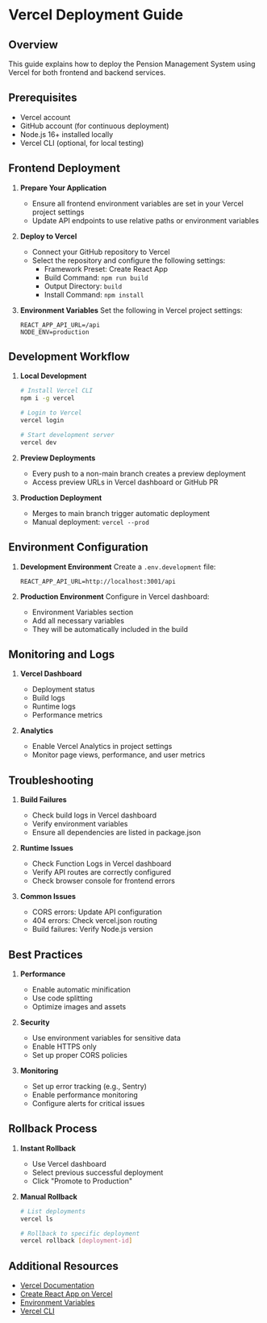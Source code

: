 # Vercel Deployment Guide

## Overview
This guide explains how to deploy the Pension Management System using Vercel for both frontend and backend services.

## Prerequisites
- Vercel account
- GitHub account (for continuous deployment)
- Node.js 16+ installed locally
- Vercel CLI (optional, for local testing)

## Frontend Deployment

1. **Prepare Your Application**
   - Ensure all frontend environment variables are set in your Vercel project settings
   - Update API endpoints to use relative paths or environment variables

2. **Deploy to Vercel**
   - Connect your GitHub repository to Vercel
   - Select the repository and configure the following settings:
     - Framework Preset: Create React App
     - Build Command: `npm run build`
     - Output Directory: `build`
     - Install Command: `npm install`

3. **Environment Variables**
   Set the following in Vercel project settings:
   ```
   REACT_APP_API_URL=/api
   NODE_ENV=production
   ```

## Development Workflow

1. **Local Development**
   ```bash
   # Install Vercel CLI
   npm i -g vercel

   # Login to Vercel
   vercel login

   # Start development server
   vercel dev
   ```

2. **Preview Deployments**
   - Every push to a non-main branch creates a preview deployment
   - Access preview URLs in Vercel dashboard or GitHub PR

3. **Production Deployment**
   - Merges to main branch trigger automatic deployment
   - Manual deployment: `vercel --prod`

## Environment Configuration

1. **Development Environment**
   Create a `.env.development` file:
   ```
   REACT_APP_API_URL=http://localhost:3001/api
   ```

2. **Production Environment**
   Configure in Vercel dashboard:
   - Environment Variables section
   - Add all necessary variables
   - They will be automatically included in the build

## Monitoring and Logs

1. **Vercel Dashboard**
   - Deployment status
   - Build logs
   - Runtime logs
   - Performance metrics

2. **Analytics**
   - Enable Vercel Analytics in project settings
   - Monitor page views, performance, and user metrics

## Troubleshooting

1. **Build Failures**
   - Check build logs in Vercel dashboard
   - Verify environment variables
   - Ensure all dependencies are listed in package.json

2. **Runtime Issues**
   - Check Function Logs in Vercel dashboard
   - Verify API routes are correctly configured
   - Check browser console for frontend errors

3. **Common Issues**
   - CORS errors: Update API configuration
   - 404 errors: Check vercel.json routing
   - Build failures: Verify Node.js version

## Best Practices

1. **Performance**
   - Enable automatic minification
   - Use code splitting
   - Optimize images and assets

2. **Security**
   - Use environment variables for sensitive data
   - Enable HTTPS only
   - Set up proper CORS policies

3. **Monitoring**
   - Set up error tracking (e.g., Sentry)
   - Enable performance monitoring
   - Configure alerts for critical issues

## Rollback Process

1. **Instant Rollback**
   - Use Vercel dashboard
   - Select previous successful deployment
   - Click "Promote to Production"

2. **Manual Rollback**
   ```bash
   # List deployments
   vercel ls

   # Rollback to specific deployment
   vercel rollback [deployment-id]
   ```

## Additional Resources

- [Vercel Documentation](https://vercel.com/docs)
- [Create React App on Vercel](https://vercel.com/guides/deploying-react-with-vercel)
- [Environment Variables](https://vercel.com/docs/environment-variables)
- [Vercel CLI](https://vercel.com/docs/cli)
